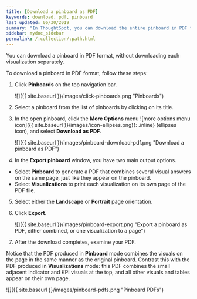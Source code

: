 ```yaml
---
title: [Download a pinboard as PDF]
keywords: download, pdf, pinboard
last_updated: 06/30/2019
summary: "In ThoughtSpot, you can download the entire pinboard in PDF format."
sidebar: mydoc_sidebar
permalink: /:collection/:path.html
---
```

You can download a pinboard in PDF format, without downloading each visualization separately.

To download a pinboard in PDF format, follow these steps:

1. Click **Pinboards** on the top navigation bar.

     ![]({{ site.baseurl }}/images/click-pinboards.png "Pinboards")

2. Select a pinboard from the list of pinboards by clicking on its title.

3. In the open pinboard, click the **More Options** menu ![more options menu icon]({{ site.baseurl }}/images/icon-ellipses.png){: .inline} (ellipses icon), and select **Download as PDF**.

     ![]({{ site.baseurl }}/images/pinboard-download-pdf.png "Download a pinboard as PDF")

4. In the **Export pinboard** window, you have two main output options.
  * Select **Pinboard** to generate a PDF that combines several visual answers on the same page, just like they appear on the pinboard.
  * Select  **Visualizations** to print each visualization on its own page of the PDF file.

  5. Select either the **Landscape** or **Portrait** page orientation.

  6. Click **Export**.

     ![]({{ site.baseurl }}/images/pinboard-export.png "Export a pinboard as PDF, either combined, or one visualization to a page")

  7. After the download completes, examine your PDF.

  Notice that the PDF produced in **Pinboard** mode combines the visuals on the page in the same manner as the original pinboard. Contrast this with the PDF produced in **Visualizations** mode: this PDF combines the small adjacent indicator and KPI visuals at the top, and all other visuals and tables appear on their own page.

  ![]({{ site.baseurl }}/images/pinboard-pdfs.png "Pinboard PDFs")
